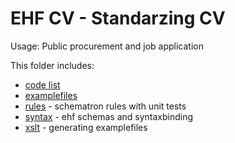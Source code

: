 # EHF CV - Standarzing CV

Usage: Public procurement and job application

This folder includes: 
* [code list](https://github.com/juppsi/ehf-cv/tree/master/src/codelist)
* [examplefiles](https://github.com/juppsi/ehf-cv/tree/master/src/example) 
* [rules](https://github.com/juppsi/ehf-cv/tree/master/src/rules/sch)  - schematron rules with unit tests
* [syntax](https://github.com/juppsi/ehf-cv/tree/master/src/syntax) - ehf schemas and syntaxbinding
* [xslt](https://github.com/juppsi/ehf-cv/tree/master/src/xslt) - generating examplefiles 
